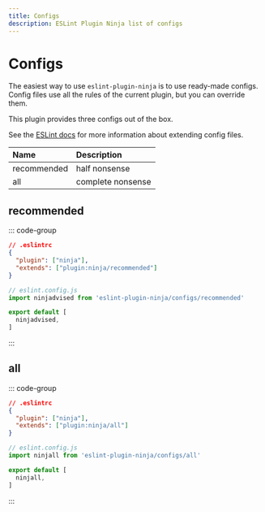 ```yaml
---
title: Configs
description: ESLint Plugin Ninja list of configs
---
```


# Configs

The easiest way to use `eslint-plugin-ninja` is to use ready-made configs.
Config files use all the rules of the current plugin, but you can override them.

This plugin provides three configs out of the box.

See the
[ESLint docs](https://eslint.org/docs/latest/use/configure/configuration-files#extending-configuration-files)
for more information about extending config files.

| Name        | Description       |
| :---------- | :---------------- |
| recommended | half nonsense     |
| all         | complete nonsense |

## recommended

::: code-group

<!-- prettier-ignore -->
```json [Legacy Config]
// .eslintrc
{
  "plugin": ["ninja"],
  "extends": ["plugin:ninja/recommended"]
}
```

<!-- prettier-ignore -->
```js [Flat Config]
// eslint.config.js
import ninjadvised from 'eslint-plugin-ninja/configs/recommended'

export default [
  ninjadvised,
]
```

:::

## all

::: code-group

<!-- prettier-ignore -->
```json [Legacy Config]
// .eslintrc
{
  "plugin": ["ninja"],
  "extends": ["plugin:ninja/all"]
}
```

<!-- prettier-ignore -->
```js [Flat Config]
// eslint.config.js
import ninjall from 'eslint-plugin-ninja/configs/all'

export default [
  ninjall,
]
```

:::
